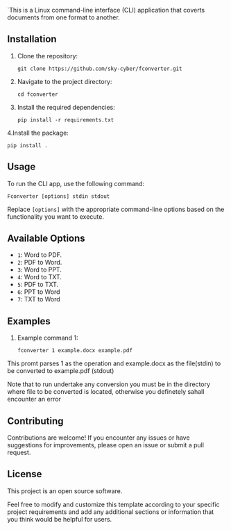 `This is a Linux command-line interface (CLI) application that coverts documents from one format to another.

## Installation

1. Clone the repository:

   ```shell
   git clone https://github.com/sky-cyber/fconverter.git
   ```

2. Navigate to the project directory:

   ```shell
   cd fconverter
   ```

3. Install the required dependencies:

   ```shell
   pip install -r requirements.txt
   ```
4.Install the package:
   ```shell
   pip install .
   ```
   

## Usage

To run the CLI app, use the following command:

```shell
Fconverter [options] stdin stdout
```

Replace `[options]` with the appropriate command-line options based on the functionality you want to execute.

## Available Options

- `1`: Word to PDF.
- `2`: PDF to Word.
- `3`: Word to PPT.
- `4`: Word to TXT.
- `5`: PDF to TXT.
- `6`: PPT to Word
- `7`: TXT to Word
## Examples

1. Example command 1:

   ```shell
   fconverter 1 example.docx example.pdf
   ```

  This promt parses 1 as the operation and example.docx as the file(stdin) to be converted to example.pdf (stdout)

Note that to run undertake any conversion you must be in the directory where file to be converted is located, otherwise you definetely sahall encounter an error

## Contributing

Contributions are welcome! If you encounter any issues or have suggestions for improvements, please open an issue or submit a pull request.

## License

This project is an open source software.


Feel free to modify and customize this template according to your specific project requirements and add any additional sections or information that you think would be helpful for users.

